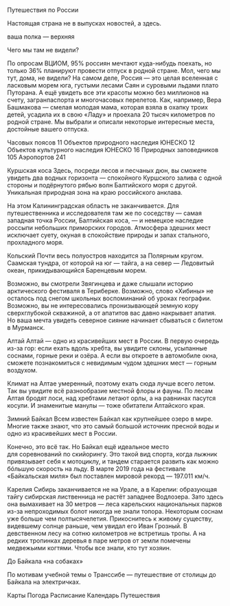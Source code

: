 Путешествия по России

Настоящая страна не в выпусках новостей, а здесь.

ваша полка — верхняя

Чего мы там не видели?

По опросам ВЦИОМ, 95% россиян мечтают куда-нибудь поехать, но только 36% планируют провести отпуск в родной стране. Мол, чего мы тут, дома, не видели? На самом деле, Россия — это целая вселенная с ласковым морем юга, густыми лесами Саян и суровыми льдами плато Путорана. А ещё увидеть все эти красоты можно без миллионов на счету, загранпаспорта и многочасовых перелетов. Как, например, Вера Башмакова — смелая молодая мама, которая взяла в охапку троих детей, усадила их в свою «Ладу» и проехала 20 тысяч километров по родной стране. Мы выбрали и описали некоторые интересные места, достойные вашего отпуска.

Часовых поясов 11
Объектов природного наследия ЮНЕСКО 12
Объектов культурного наследия ЮНЕСКО 16
Природных заповедников 105
Аэропортов 241

Куршская коса
Здесь, посреди лесов и песчаных дюн, вы сможете увидеть два водных горизонта — спокойного Куршского залива с одной стороны и подёрнутого рябью волн Балтийского моря с другой. Уникальная природная зона на краю российского анклава.

На этом Калининградская область не заканчивается. Для путешественника и исследователя там же по соседству — самая западная точка России, Балтийская коса, — и немецкое наследие россыпи небольших приморских городов. Атмосфера здешних мест исключает суету, окуная в спокойствие природы и запах стального, прохладного моря.

Кольский
Почти весь полуостров находится за Полярным кругом. Саамская тундра, от которой на юг —
тайга, а на север — Ледовитый океан, прикидывающийся Баренцевым морем.

Возможно, вы смотрели Звягинцева и даже слышали историю арктического фестиваля в Териберке. Возможно, слово «Хибины» не осталось под снегом школьных воспоминаний об уроках географии. Возможно, вы не интересовались пронизывающей земную кору сверхглубокой скважиной, а от апатитов вас давно накрывает апатия. Но ваша мечта увидеть северное сияние начинает сбываться с билетом
в Мурманск.

Алтай
Алтай — одно из красивейших мест в России.
В первую очередь из-за гор: если ехать вдоль хребта, вы увидите склоны, усыпанные соснами, горные реки и озёра. А если вы откроете в автомобиле окна, сможете познакомиться с невидимым чудом здешних мест — горным воздухом.

Климат на Алтае умеренный, поэтому ехать сюда лучше всего летом. Так вы увидите всё разнообразие местной флоры и фауны. По лесам Алтая бродят лоси, над хребтами летают орлы, а на равнинах пасутся косули. И знаменитые манулы — тоже обитатели Алтайского края.

Зимний Байкал
Всем известен Байкал как крупнейшее озеро
в мире. Многие также знают, что это самый большой источник пресной воды и одно из красивейших мест в России.

Конечно, это всё так. Но Байкал ещё идеальное место для соревнований по скийорингу. Это такой вид спорта, когда лыжник привязывает себя
к мотоциклу, и тандем старается развить как можно бóльшую скорость на льду. В марте 2019 года на фестивале «Байкальская миля» был поставлен мировой рекорд — 197.011 км/ч.

Карелия
Сибирь заканчивается не на Урале, а в Карелии: образующая тайгу сибирская лиственница не растёт западнее Водлозера. Зато здесь она вымахивает на 30 метров — леса карельских национальных парков из-за непроходимых болот никогда не знали топора. Некоторым соснам уже больше чем полтысячелетия. Прикоснитесь к живому существу, видевшему солнце раньше, чем увидал его Иван Грозный.
В девственном лесу на сотню километров не встретишь тропы. А на редких тропинках деревья
в паре метров от земли помечены медвежьими когтями. Чтобы все знали, кто тут хозяин.

До Байкала «на собаках»

По мотивам учебной темы о Транссибе — путешествие от столицы до Байкала на электричках.

Карты
Погода
Расписание
Календарь
Путешествия